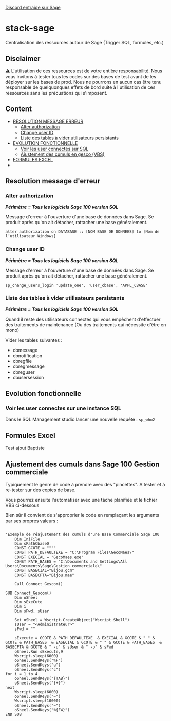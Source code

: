 <a href="https://bit.ly/blccommu">Discord entraide sur Sage</a>

# stack-sage
Centralisation des ressources autour de Sage (Trigger SQL, formules, etc.)

## Disclaimer
:warning: L'utilisation de ces ressources est de votre entière responsabilité.
Nous vous invitons à tester tous les codes sur des bases de test avant de les déployer sur les bases de prod.
Nous ne pourrons en aucun cas être tenu responsable de quelquonques effets de bord suite à l'utilisation de ces ressources sans les précuations qui s'imposent.

## Content
<ul>
 	<li><a href="https://github.com/blc-conseil/stack-sage/blob/main/README.md#resolution-message-derreur">RESOLUTION MESSAGE ERREUR</a>
<ul>
 	<li><a href="https://github.com/blc-conseil/stack-sage/blob/main/README.md#alter-authorization">Alter authorization</a>
 	<li><a href="https://github.com/blc-conseil/stack-sage/blob/main/README.md#change-user-id">Change user ID</a>
  <li><a href="https://github.com/blc-conseil/stack-sage/blob/main/README.md#liste-des-tables-à-vider-utilisateurs-persistants">Liste des tables à vider utilisateurs persistants</a>
</ul>
</li>
 	<li><a href="https://github.com/blc-conseil/stack-sage/blob/main/README.md#evolution-fonctionnelle">EVOLUTION FONCTIONNELLE</a>
<ul>
  <li><a href="https://github.com/blc-conseil/stack-sage/blob/main/README.md#voir-les-user-connectes-sur-une-instance-sql">Voir les user connectés sur SQL</a>
  <li><a href="https://github.com/blc-conseil/stack-sage/blob/main/README.md#ajustement-des-cumuls-dans-Sage-100-gestion-commerciale">Ajustement des cumuls en gesco (VBS)</a> 
</ul>   
 	<li><a href="https://github.com/blc-conseil/stack-sage/blob/main/README.md#formules-excel">FORMULES EXCEL</a>
 	<li></li>
</ul>

## Resolution message d'erreur

### Alter authorization

***Périmètre = Tous les logiciels Sage 100 version SQL***

Message d'erreur à l'ouverture d'une base de données dans Sage.
Se produit après qu'on ait détacher, rattacher une base généralement.

`alter authorization on DATABASE :: [NOM BASE DE DONNEES] to [Nom de l’utilisateur Windows]`

### Change user ID

***Périmètre = Tous les logiciels Sage 100 version SQL***

Message d'erreur à l'ouverture d'une base de données dans Sage.
Se produit après qu'on ait détacher, rattacher une base généralement.

`sp_change_users_login 'update_one', 'user_cbase', 'APPL_CBASE'`

### Liste des tables à vider utilisateurs persistants

***Périmètre = Tous les logiciels Sage 100 version SQL***

Quand il reste des utilisateurs connectés qui vous empêchent d'effectuer des traitements de maintenance (Ou des traitements qui nécessite d'être en mono)

Vider les tables suivantes :
-	cbmessage
-	cbnotification
-	cbregfile
-	cbregmessage
-	cbreguser
-	cbusersession


## Evolution fonctionnelle

### Voir les user connectes sur une instance SQL
Dans le SQL Management studio lancer une nouvelle requête :
`sp_who2`


## Formules Excel
Test ajout Baptiste

## Ajustement des cumuls dans Sage 100 Gestion commerciale
Typiquement le genre de code à prendre avec des "pincettes".
A tester et à re-tester sur des copies de base.

Vous pourrez ensuite l'automatiser avec une tâche planifiée et le fichier VBS ci-dessous

Bien sûr il convient de s'approprier le code en remplaçant les arguments par ses propres valeurs :

```

'Exemple de réajustement des cumuls d'une Base Commerciale Sage 100
    Dim IniFile  
    Dim sPathCbaseD
    CONST GCOTE = """"
    CONST PATH_DEFAULTEXE = "C:\Program Files\GecoMaes\"
    CONST EXECIAL = "GecoMaes.exe"
    CONST PATH_BASES = "C:\Documents and Settings\All Users\Documents\Sage\Gestion commerciale\"
    CONST BASECIAL="Bijou.gcm"
    CONST BASECPTA="Bijou.mae"
   
    Call Connect_Gescom()

SUB Connect_Gescom()
    Dim oSheel
    Dim sExeCute
    Dim i
    Dim sPwd, sUser

    Set oSheel = Wscript.CreateObject("Wscript.Shell")
    sUser = "<Administrateur>"
    sPwd = ""
    
    sExecute = GCOTE & PATH_DEFAULTEXE  & EXECIAL & GCOTE & " " & GCOTE & PATH_BASES  & BASECIAL & GCOTE & " " & GCOTE & PATH_BASES  & BASECPTA & GCOTE & " -u" & sUser & " -p" & sPwd
    oSheel.Run sExecute,9
    Wscript.sleep(6000)
    oSheel.SendKeys("%F")   
    oSheel.SendKeys("u")
    oSheel.SendKeys("c")
for i = 1 to 4
    oSheel.SendKeys("{TAB}")
    oSheel.SendKeys("{+}")
next
    Wscript.sleep(6000)
    oSheel.SendKeys("~")
    Wscript.sleep(10000)
    oSheel.SendKeys("~")
    oSheel.SendKeys("%{F4}")
END SUB

```
